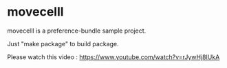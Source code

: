 movecelll
=========
movecelll is a preference-bundle sample project.
  
  Just "make package" to build package.
  
  Please watch this video : <https://www.youtube.com/watch?v=rJywHj8IUkA>

